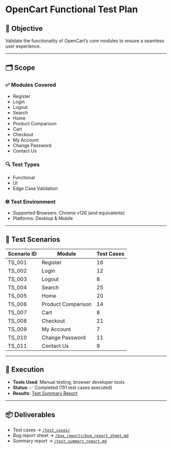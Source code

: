 # OpenCart Functional Test Plan

## 🧪 Objective

Validate the functionality of OpenCart’s core modules to ensure a seamless user experience.

---

## 🗂️ Scope

### ✅ Modules Covered
- Register  
- Login  
- Logout  
- Search  
- Home  
- Product Comparison  
- Cart  
- Checkout  
- My Account  
- Change Password  
- Contact Us  

### 🔍 Test Types
- Functional  
- UI  
- Edge Case Validation  

### 🌐 Test Environment
- Supported Browsers: Chrome v126 (and equivalents)  
- Platforms: Desktop & Mobile  

---

## 🧾 Test Scenarios

| Scenario ID | Module               | Test Cases |
|-------------|----------------------|------------|
| TS_001      | Register              | 16         |
| TS_002      | Login                 | 12         |
| TS_003      | Logout                | 8          |
| TS_004      | Search                | 25         |
| TS_005      | Home                  | 20         |
| TS_006      | Product Comparison    | 14         |
| TS_007      | Cart                  | 8          |
| TS_008      | Checkout              | 21         |
| TS_009      | My Account            | 7          |
| TS_010      | Change Password       | 11         |
| TS_011      | Contact Us            | 9          |

---

## 🚀 Execution

- **Tools Used**: Manual testing, browser developer tools  
- **Status**: ✅ Completed (151 test cases executed)  
- **Results**: [Test Summary Report](docs/test_summary_report.md)

---

## 📦 Deliverables

- Test cases → [`/test_cases/`](test_cases/)  
- Bug report sheet → [`/bug_reports/bug_report_sheet.md`](bug_reports/bug_report_sheet.md)  
- Summary report → [`/test_summary_report.md`](docs/test_summary_report.md)


